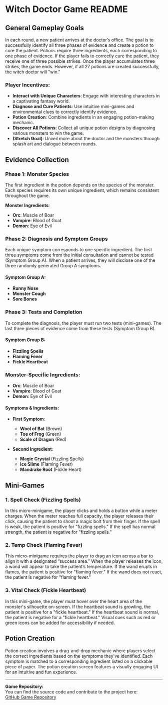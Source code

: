 # Witch Doctor Game README

## General Gameplay Goals

In each round, a new patient arrives at the doctor’s office. The goal is to successfully identify all three phases of evidence and create a potion to cure the patient. Potions require three ingredients, each corresponding to one phase of evidence. If the player fails to correctly cure the patient, they receive one of three possible strikes. Once the player accumulates three strikes, the game ends. However, if all 27 potions are created successfully, the witch doctor will "win."

### Player Incentives:
- **Interact with Unique Characters**: Engage with interesting characters in a captivating fantasy world.
- **Diagnose and Cure Patients**: Use intuitive mini-games and environmental clues to correctly identify evidence.
- **Potion Creation**: Combine ingredients in an engaging potion-making mechanic.
- **Discover All Potions**: Collect all unique potion designs by diagnosing various monsters to win the game.
- **(Stretch Goal)**: Unveil more about the doctor and the monsters through splash art and dialogue between rounds.

## Evidence Collection

### Phase 1: Monster Species
The first ingredient in the potion depends on the species of the monster. Each species requires its own unique ingredient, which remains consistent throughout the game.

**Monster Ingredients**:
- **Orc**: Muscle of Boar
- **Vampire**: Blood of Goat
- **Demon**: Eye of Evil

### Phase 2: Diagnosis and Symptom Groups
Each unique symptom corresponds to one specific ingredient. The first three symptoms come from the initial consultation and cannot be tested (Symptom Group A). When a patient arrives, they will disclose one of the three randomly generated Group A symptoms.

#### Symptom Group A:
- **Runny Nose**
- **Monster Cough**
- **Sore Bones**

### Phase 3: Tests and Completion
To complete the diagnosis, the player must run two tests (mini-games). The last three pieces of evidence come from these tests (Symptom Group B).

#### Symptom Group B:
- **Fizzling Spells**
- **Flaming Fever**
- **Fickle Heartbeat**

### Monster-Specific Ingredients:
- **Orc**: Muscle of Boar
- **Vampire**: Blood of Goat
- **Demon**: Eye of Evil

#### Symptoms & Ingredients:
- **First Symptom**:
  - **Wool of Bat** (Brown)
  - **Toe of Frog** (Green)
  - **Scale of Dragon** (Red)
  
- **Second Ingredient**:
  - **Magic Crystal** (Fizzling Spells)
  - **Ice Slime** (Flaming Fever)
  - **Mandrake Root** (Fickle Heart)

## Mini-Games

### 1. Spell Check (Fizzling Spells)
In this micro-minigame, the player clicks and holds a button while a meter charges. When the meter reaches full capacity, the player releases their click, causing the patient to shoot a magic bolt from their finger. If the spell is weak, the patient is positive for "fizzling spells." If the spell has normal strength, the patient is negative for "fizzling spells."

### 2. Temp Check (Flaming Fever)
This micro-minigame requires the player to drag an icon across a bar to align it with a designated “success area.” When the player releases the icon, a wand will appear to take the patient’s temperature. If the wand erupts in flames, the patient is positive for "flaming fever." If the wand does not react, the patient is negative for "flaming fever."

### 3. Vital Check (Fickle Heartbeat)
In this mini-game, the player must hover over the heart area of the monster's silhouette on-screen. If the heartbeat sound is growling, the patient is positive for a "fickle heartbeat." If the heartbeat sound is normal, the patient is negative for a "fickle heartbeat." Visual cues such as red or green icons can be added for accessibility if needed.

## Potion Creation

Potion creation involves a drag-and-drop mechanic where players select the correct ingredients based on the symptoms they've identified. Each symptom is matched to a corresponding ingredient listed on a clickable piece of paper. The potion creation screen features a visually engaging UI for an intuitive and fun experience.

---

**Game Repository:**  
You can find the source code and contribute to the project here:  
[GitHub Game Repository](https://github.com/cmsc-vcu/gamedev-fa2024-final-vanct2)

